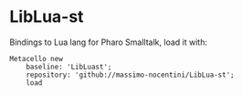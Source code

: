 # LibLua-st
Bindings to Lua lang for Pharo Smalltalk, load it with:
```smalltalk
Metacello new
    baseline: 'LibLuast';
    repository: 'github://massimo-nocentini/LibLua-st';
    load
```
